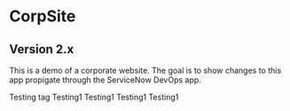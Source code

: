 # CorpSite

## Version 2.x

This is a demo of a corporate website.  The goal is to show changes to this app propigate through the ServiceNow DevOps app.

Testing tag
Testing1
Testing1
Testing1
Testing1
